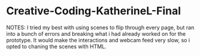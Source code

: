 # Creative-Coding-KatherineL-Final

NOTES:
I tried my best with using scenes to flip through every page, but ran into a bunch of errors and breaking what i had already worked on for the prototype. It would make the interactions and webcam feed very slow, so i opted to chaning the scenes with HTML.